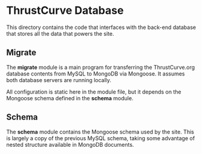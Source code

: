 # ThrustCurve Database

This directory contains the code that interfaces with the back-end database that stores all the
data that powers the site.

## Migrate

The __migrate__ module is a main program for transferring the ThrustCurve.org
database contents from MySQL to MongoDB via Mongoose.
It assumes both database servers are running locally.

All configuration is static here in the module file, but it depends on the
Mongoose schema defined in the __schema__ module.

## Schema

The __schema__ module contains the Mongoose schema used by the site.
This is largely a copy of the previous MySQL schema, taking some advantage
of nested structure available in MongoDB documents.


